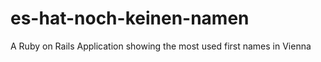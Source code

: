es-hat-noch-keinen-namen
========================

A Ruby on Rails Application showing the most used first names in Vienna
